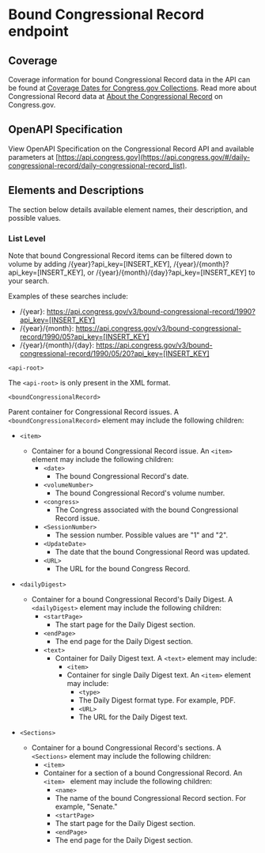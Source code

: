# Bound Congressional Record endpoint

## Coverage

Coverage information for bound Congressional Record data in the API can be found at [Coverage Dates for Congress.gov Collections](https://www.congress.gov/help/coverage-dates).  Read more about Congressional Record data at [About the Congressional Record](https://www.congress.gov/help/congressional-record) on Congress.gov.

## OpenAPI Specification

View OpenAPI Specification on the Congressional Record API and available parameters at [https://api.congress.gov](https://api.congress.gov/#/daily-congressional-record/daily-congressional-record_list).

## Elements and Descriptions

The section below details available element names, their description, and possible values.

### List Level

Note that bound Congressional Record items can be filtered down to volume by adding /{year}?api_key=[INSERT_KEY], /{year}/{month}?api_key=[INSERT_KEY], or /{year}/{month}/{day}?api_key=[INSERT_KEY] to your search. 

Examples of these searches include:
- /{year}: <https://api.congress.gov/v3/bound-congressional-record/1990?api_key=[INSERT_KEY]>
- /{year}/{month}: <https://api.congress.gov/v3/bound-congressional-record/1990/05?api_key=[INSERT_KEY]>
- /{year}/{month}/{day}: <https://api.congress.gov/v3/bound-congressional-record/1990/05/20?api_key=[INSERT_KEY]>

`<api-root>`

The `<api-root>` is only present in the XML format.

`<boundCongressionalRecord>`

Parent container for Congressional Record issues. A `<boundCongressionalRecord>` element may include the following children:

- `<item>`
  - Container for a bound Congressional Record issue. An `<item>` element may include the following children:
    - `<date>`
      - The bound Congressional Record's date.
    - `<volumeNumber>`
      - The bound Congressional Record's volume number. 
    - `<congress>`
      - The Congress associated with the bound Congressional Record issue.
    - `<SessionNumber>`
      - The session number. Possible values are "1" and "2". 
    - `<UpdateDate>` 
       - The date that the bound Congressional Reord was updated.
    - `<URL>`
      - The URL for the bound Congress Record.

- `<dailyDigest>`
  - Container for a bound Congressional Record's Daily Digest. A `<dailyDigest>` element may include the following children:
    - `<startPage>`
      - The start page for the Daily Digest section.
    - `<endPage>`
      - The end page for the Daily Digest section.
    - `<text>`
      - Container for Daily Digest text. A `<text>` element may include:
        - `<item>`
        - Container for single Daily Digest text. An `<item>` element may include:
           - `<type>`
           - The Daily Digest format type. For example, PDF.
           - `<URL>`
           - The URL for the Daily Digest text.
             
- `<Sections>`
  - Container for a bound Congressional Record's sections. A `<Sections>` element may include the following children:
    - `<item>`
    - Container for a section of a bound Congressional Record. An `<item> ` element may include the following children:
       - `<name> `
       - The name of the bound Congressional Record section. For example, "Senate." 
       - `<startPage>`
       - The start page for the Daily Digest section.
       - `<endPage>`
       - The end page for the Daily Digest section.
       
      


